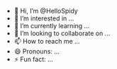 - 👋 Hi, I’m @HelloSpidy
- 👀 I’m interested in ...
- 🌱 I’m currently learning ...
- 💞️ I’m looking to collaborate on ...
- 📫 How to reach me ...
- 😄 Pronouns: ...
- ⚡ Fun fact: ...

<!---
HelloSpidy/HelloSpidy is a ✨ special ✨ repository because its `README.md` (this file) appears on your GitHub profile.
You can click the Preview link to take a look at your changes.
--->

